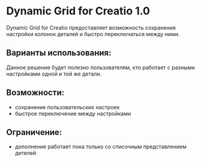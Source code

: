 # Dynamic Grid for Creatio 1.0
Dynamic Grid for Creatio предоставляет возможность сохранения настройки колонок деталей и быстро переключаться между ними.

## Варианты использования:
Данное решение будет полезно пользователям, кто работает с разными настройками одной и той же детали.

## Возможности:
- сохранение пользовательских настроек
- быстрое переключение между настройками

## Ограничение:
- дополнение работает пока только со списочным представлением детелей
